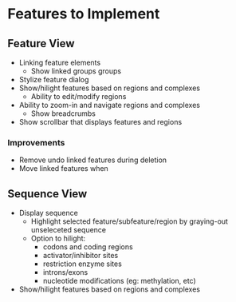 # Features to Implement
## Feature View
- Linking feature elements
    - Show linked groups groups
- Stylize feature dialog
- Show/hilight features based on regions and complexes
    - Ability to edit/modify regions
- Ability to zoom-in and navigate regions and complexes
    - Show breadcrumbs
- Show scrollbar that displays features and regions

### Improvements
- Remove undo linked features during deletion
- Move linked features when

## Sequence View
- Display sequence
    - Highlight selected feature/subfeature/region 
      by graying-out unseleceted sequence
    - Option to hilight:
        - codons and coding regions
        - activator/inhibitor sites
        - restriction enzyme sites
        - introns/exons
        - nucleotide modifications (eg: methylation, etc)
- Show/hilight features based on regions and complexes
